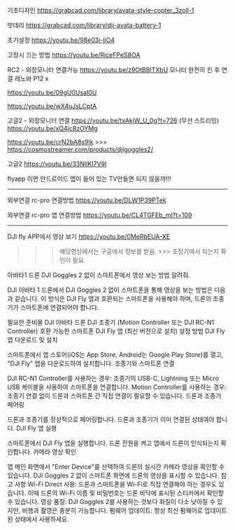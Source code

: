 

기초디자인
https://grabcad.com/library/avata-style-copter_3zoll-1

밧데리
https://grabcad.com/library/dji-avata-battery-1


초기설정
https://youtu.be/98e03i-IiO4


고장시 끄는 방법
https://youtu.be/RiceFPeS8OA

RC2 - 외장모니터 연결가능
https://youtu.be/z9OtBBlTXbU  모니터 완전히 킨 후 연결  레노바 P12 x
 
https://youtu.be/09gU0UsaI0U

https://youtu.be/wX4uJsLCptA


고글2  - 외장모니터 연결
https://youtu.be/txAkjW_U_0g?t=726   (무선 스트리밍)
https://youtu.be/xQ4jc8zOYMg


https://youtu.be/crN2bA8s9lk   >>>
https://cosmostreamer.com/products/djigoggles2/

고글2 
https://youtu.be/33NIlKI7V9I


flyapp 이면 안드로이드 앱이 들어 있는 TV만들면 되지 않을까!!!

---------------

외부연결 rc-pro 연결방법
https://youtu.be/DLW1P39PTek

외부연결 rc-pro 앱 연결방법
https://youtu.be/CL4TGFEb_mI?t=109

------



DJI fly APP에서 영상 보기 
https://youtu.be/0MeRbEUA-XE
>>> 해당영상에서는 구글에서 정보를 받음.  >>> 조정기에서 되는지 확인이 필요.

아바타1 드론 DJI Goggles 2 없이 스마트폰에서 영상 보는 방법 알려줘.

DJI 아바타 1 드론에서 DJI Goggles 2 없이 스마트폰을 통해 영상을 보는 방법은 다음과 같습니다. 이 방식은 DJI Fly 앱과 호환되는 스마트폰을 사용해야 하며, 드론의 조종기가 스마트폰에 연결되어야 합니다.

필요한 준비물
DJI 아바타 드론
DJI 조종기 (Motion Controller 또는 DJI RC-N1 Controller)
호환 가능한 스마트폰
DJI Fly 앱 (최신 버전으로 설치)
설정 방법
DJI Fly 앱 다운로드 및 설치

스마트폰에서 앱 스토어(iOS는 App Store, Android는 Google Play Store)를 열고, "DJI Fly" 앱을 다운로드하여 설치합니다.
조종기와 스마트폰 연결

DJI RC-N1 Controller를 사용하는 경우:
조종기의 USB-C, Lightning 또는 Micro USB 케이블을 사용하여 스마트폰을 연결합니다.
Motion Controller를 사용하는 경우:
조종기 연결 없이 드론과 스마트폰 간 직접 연결이 필요할 수 있습니다.
드론과 조종기 페어링

드론과 조종기를 정상적으로 페어링합니다. 드론과 조종기가 이미 연결된 상태여야 합니다.
DJI Fly 앱 실행

스마트폰에서 DJI Fly 앱을 실행합니다.
드론 전원을 켜고 앱에서 드론이 인식되는지 확인합니다.
카메라 영상 확인

앱 메인 화면에서 "Enter Device"를 선택하여 드론의 실시간 카메라 영상을 확인할 수 있습니다.
DJI Goggles 2 없이 스마트폰 화면에 드론의 영상을 표시할 수 있습니다.
참고 사항
Wi-Fi Direct 사용: 드론과 스마트폰을 Wi-Fi로 직접 연결해야 하는 경우도 있습니다. 이때 드론의 Wi-Fi 이름 및 비밀번호는 드론 바닥에 표시된 스티커에서 확인할 수 있습니다.
영상 품질: DJI Goggles 2를 사용하는 것보다 화질이 다소 낮아질 수 있지만, 비행과 촬영은 충분히 가능합니다.
펌웨어 업데이트: 항상 최신 펌웨어로 업데이트된 상태에서 사용하세요.

